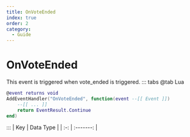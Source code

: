 ```yaml
---
title: OnVoteEnded
index: true
order: 2
category:
  - Guide
---
```


# OnVoteEnded
This event is triggered when vote_ended is triggered.
::: tabs
@tab Lua
```lua
@event returns void
AddEventHandler("OnVoteEnded", function(event --[[ Event ]])
    --[[ ... ]]
    return EventResult.Continue
end)
```

:::
| Key | Data Type |
| :-: | :-------: |